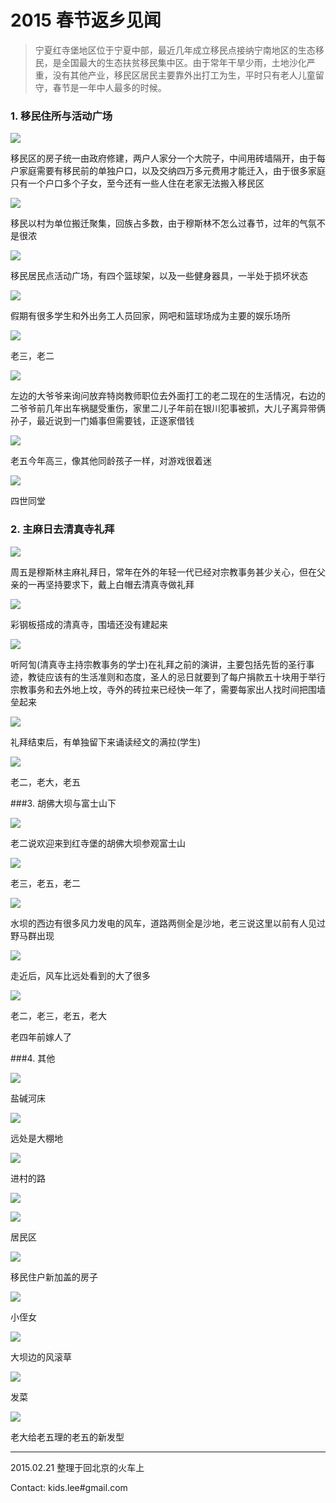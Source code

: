 # 2015 春节返乡见闻
> 宁夏红寺堡地区位于宁夏中部，最近几年成立移民点接纳宁南地区的生态移民，是全国最大的生态扶贫移民集中区。由于常年干旱少雨，土地沙化严重，没有其他产业，移民区居民主要靠外出打工为生，平时只有老人儿童留守，春节是一年中人最多的时候。
 
### 1. 移民住所与活动广场

 ![](img/2.1.jpg )
 
 移民区的房子统一由政府修建，两户人家分一个大院子，中间用砖墙隔开，由于每户家庭需要有移民前的单独户口，以及交纳四万多元费用才能迁入，由于很多家庭只有一个户口多个子女，至今还有一些人住在老家无法搬入移民区
 
 ![](img/1.1.jpg )
  
 移民以村为单位搬迁聚集，回族占多数，由于穆斯林不怎么过春节，过年的气氛不是很浓
 
 ![](img/1.2.jpg)
 
 移民居民点活动广场，有四个篮球架，以及一些健身器具，一半处于损坏状态
 
 ![](img/1.3.jpg)
 
 假期有很多学生和外出务工人员回家，网吧和篮球场成为主要的娱乐场所
 	
 ![](img/1.4.jpg )
 
 老三，老二

 ![](img/2.2.jpg )
 
 左边的大爷爷来询问放弃特岗教师职位去外面打工的老二现在的生活情况，右边的二爷爷前几年出车祸腿受重伤，家里二儿子年前在银川犯事被抓，大儿子离异带俩孙子，最近说到一门婚事但需要钱，正逐家借钱
 	 
 ![](img/2.3.jpg )
 
 老五今年高三，像其他同龄孩子一样，对游戏很着迷
 	 
 ![](img/2.4.jpg )
 
 四世同堂
 
### 2. 主麻日去清真寺礼拜


 
 ![](img/3.1.jpg )
	
 周五是穆斯林主麻礼拜日，常年在外的年轻一代已经对宗教事务甚少关心，但在父亲的一再坚持要求下，戴上白帽去清真寺做礼拜
	
 ![](img/3.2.jpg )
 	
 彩钢板搭成的清真寺，围墙还没有建起来
 
 ![](img/3.3.jpg )
 	
 听阿訇(清真寺主持宗教事务的学士)在礼拜之前的演讲，主要包括先哲的圣行事迹，教徒应该有的生活准则和态度，圣人的忌日就要到了每户捐款五十块用于举行宗教事务和去外地上坟，寺外的砖拉来已经快一年了，需要每家出人找时间把围墙垒起来
 
 ![](img/3.4.jpg )
 	
 礼拜结束后，有单独留下来诵读经文的满拉(学生)
 	
 ![](img/3.5.jpg )
 	
 老二，老大，老五
 
###3. 胡佛大坝与富士山下
 
 ![](img/4.1.jpg )
 	
 老二说欢迎来到红寺堡的胡佛大坝参观富士山
 	
 ![](img/4.2.jpg )
 	
 老三，老五，老二
 
 ![](img/4.4.jpg )
 	
 水坝的西边有很多风力发电的风车，道路两侧全是沙地，老三说这里以前有人见过野马群出现
 
 ![](img/4.5.1.jpg )
 	
 走近后，风车比远处看到的大了很多
 
 ![](img/4.6.jpg )
 	
 老二，老三，老五，老大
 
 老四年前嫁人了
 
###4. 其他

 ![](img/5.1.jpg )
 
 盐碱河床
 
 ![](img/5.5.jpg )
 
 远处是大棚地
 
 ![](img/5.4.jpg )
 
 进村的路
 
 ![](img/5.6.jpg )
 
 ![](img/5.9.jpg )
 
 居民区
 
 ![](img/5.8.jpg )
 
 移民住户新加盖的房子
 
 ![](img/5.10.jpg )
 
 小侄女
 
 ![](img/5.11.jpg )
 
 大坝边的风滚草
 
 ![](img/5.13.jpg )
 
 发菜
 
 ![](img/5.14.jpg )
 
 老大给老五理的老五的新发型
 
 
 
 ---
 
 2015.02.21 整理于回北京的火车上
 
 Contact: kids.lee#gmail.com
 
 
<script>
	  (function(i,s,o,g,r,a,m){i['GoogleAnalyticsObject']=r;i[r]=i[r]||function(){
	  (i[r].q=i[r].q||[]).push(arguments)},i[r].l=1*new Date();a=s.createElement(o),
	  m=s.getElementsByTagName(o)[0];a.async=1;a.src=g;m.parentNode.insertBefore(a,m)
	  })(window,document,'script','//www.google-analytics.com/analytics.js','ga');

	  ga('create', 'UA-33569319-1', 'mrxx.github.io');
	  ga('send', 'pageview');

</script>
 
 
	


